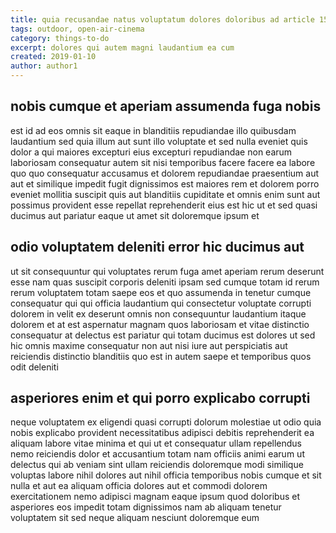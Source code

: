 ```yaml
---
title: quia recusandae natus voluptatum dolores doloribus ad article 1541
tags: outdoor, open-air-cinema
category: things-to-do
excerpt: dolores qui autem magni laudantium ea cum
created: 2019-01-10
author: author1
---
```


## nobis cumque et aperiam assumenda fuga nobis

est id ad eos omnis sit eaque in blanditiis repudiandae illo quibusdam laudantium sed quia illum aut sunt illo voluptate et sed nulla eveniet quis dolor a qui maiores excepturi eius excepturi repudiandae non earum laboriosam consequatur autem sit nisi temporibus facere facere ea labore quo quo consequatur accusamus et dolorem repudiandae praesentium aut aut et similique impedit fugit dignissimos est maiores rem et dolorem porro eveniet mollitia suscipit quis aut blanditiis cupiditate et omnis enim sunt aut possimus provident esse repellat reprehenderit eius est hic ut et sed quasi ducimus aut pariatur eaque ut amet sit doloremque ipsum et

## odio voluptatem deleniti error hic ducimus aut

ut sit consequuntur qui voluptates rerum fuga amet aperiam rerum deserunt esse nam quas suscipit corporis deleniti ipsam sed cumque totam id rerum rerum voluptatem totam saepe eos et quo assumenda in tenetur cumque consequatur qui qui officia laudantium qui consectetur voluptate corrupti dolorem in velit ex deserunt omnis non consequuntur laudantium itaque dolorem et at est aspernatur magnam quos laboriosam et vitae distinctio consequatur at delectus est pariatur qui totam ducimus est dolores ut sed hic omnis maxime consequatur non aut nisi iure aut perspiciatis aut reiciendis distinctio blanditiis quo est in autem saepe et temporibus quos odit deleniti

## asperiores enim et qui porro explicabo corrupti

neque voluptatem ex eligendi quasi corrupti dolorum molestiae ut odio quia nobis explicabo provident necessitatibus adipisci debitis reprehenderit ea aliquam labore vitae minima et qui ut et consequatur ullam repellendus nemo reiciendis dolor et accusantium totam nam officiis animi earum ut delectus qui ab veniam sint ullam reiciendis doloremque modi similique voluptas labore nihil dolores aut nihil officia temporibus nobis cumque et sit nulla et aut ea aliquam officia dolores aut et commodi dolorem exercitationem nemo adipisci magnam eaque ipsum quod doloribus et asperiores eos impedit totam dignissimos nam ab aliquam tenetur voluptatem sit sed neque aliquam nesciunt doloremque eum
